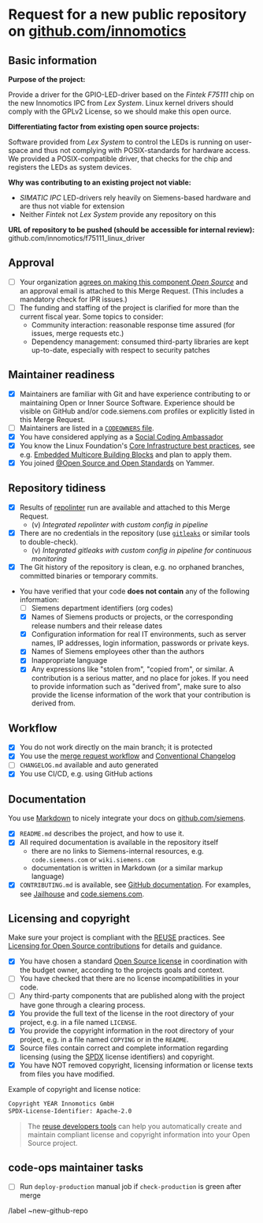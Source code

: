 # Request for a new public repository on [github.com/innomotics](https://github.com/innomotics)

<!--
  Projects in the Innomotics organization on GitHub represent our company in the Open Source community.
  They therefore need to be of high quality and provide clear value to the outside world.

  The topics below might seem overwhelming at first, but they cover everything the community expects from professional Open Source projects.

  If you're unsure about anything let's discuss in the Merge Request and we'll work it out together!
-->

## Basic information

__Purpose of the project:__

Provide a driver for the GPIO-LED-driver based on the _Fintek F75111_ chip on the new Innomotics IPC from _Lex System_.
Linux kernel drivers should comply with the GPLv2 License, so we should make this open ource.

__Differentiating factor from existing open source projects:__

Software provided from _Lex System_ to control the LEDs is running on user-space and thus not complying with POSIX-standards for hardware access.
We provided a POSIX-compatible driver, that checks for the chip and registers the LEDs as system devices.

__Why was contributing to an existing project not viable:__

* _SIMATIC IPC_ LED-drivers rely heavily on Siemens-based hardware and are thus not viable for extension
* Neither _Fintek_ not _Lex System_ provide any repository on this

__URL of repository to be pushed (should be accessible for internal review):__
github.com/innomotics/f75111_linux_driver

## Approval

* [ ] Your organization [agrees on making this component *Open Source*](https://wiki.siemens.com/x/E6n-Bg) and an approval email is attached to this Merge Request. (This includes a mandatory check for IPR issues.)
* [ ] The funding and staffing of the project is clarified for more than the current fiscal year. Some topics to consider:
    * Community interaction: reasonable response time assured (for issues, merge requests etc.)
    * Dependency management: consumed third-party libraries are kept up-to-date, especially with respect to security patches

## Maintainer readiness

* [x] Maintainers are familiar with Git and have experience contributing to or maintaining Open or Inner Source Software. Experience should be visible on GitHub and/or code.siemens.com profiles or explicitly listed in this Merge Request.
* [ ] Maintainers are listed in a [`CODEOWNERS` file](https://docs.github.com/en/repositories/managing-your-repositorys-settings-and-features/customizing-your-repository/about-code-owners).
* [x] You have considered applying as a [Social Coding Ambassador](https://code.siemens.io/docs/_ambassadors)
* [x] You know the Linux Foundation's [Core Infrastructure best practices](https://bestpractices.coreinfrastructure.org), see e.g. [Embedded Multicore Building Blocks](https://bestpractices.coreinfrastructure.org/projects/654) and plan to apply them.
* [x] You joined [@Open Source and Open Standards](https://www.yammer.com/siemenscrosscollaboration/#/threads/inGroup?type=in_group&feedId=2884550656) on Yammer.

## Repository tidiness

* [x] Results of [repolinter](https://github.com/todogroup/repolinter) run are available and attached to this Merge Request.
  * (v) _Integrated repolinter with custom config in pipeline_
* [x] There are no credentials in the repository (use [`gitleaks`](https://github.com/zricethezav/gitleaks) or similar tools to double-check).
  * (v) _Integrated gitleaks with custom config in pipeline for continuous monitoring_
* [x] The Git history of the repository is clean, e.g. no orphaned branches, committed binaries or temporary commits.
* You have verified that your code **does not contain** any of the following information:
    * [ ] Siemens department identifiers (org codes)
    * [x] Names of Siemens products or projects, or the corresponding release numbers and their release dates
    * [x] Configuration information for real IT environments, such as server names, IP addresses, login information, passwords or private keys.
    * [x] Names of Siemens employees other than the authors
    * [x] Inappropriate language
    * [x] Any expressions like "stolen from", "copied from", or similar. A contribution is a serious matter, and no
      place for jokes. If you need to provide information such as "derived from", make sure to also provide the license
      information of the work that your contribution is derived from.

## Workflow

* [x] You do not work directly on the main branch; it is protected
* [x] You use the [merge request workflow](https://code.siemens.com/help/user/project/merge_requests/index.md) and [Conventional Changelog](https://wiki.siemens.com/display/en/Conventional+Changelog)
* [ ] `CHANGELOG.md` available and auto generated
* [x] You use CI/CD, e.g. using GitHub actions

## Documentation

You use [Markdown](https://en.wikipedia.org/wiki/Markdown) to nicely integrate your docs on [github.com/siemens](https://github.com/siemens).

* [x] `README.md` describes the project, and how to use it.
* [x] All required documentation is available in the repository itself
    * there are no links to Siemens-internal resources, e.g. `code.siemens.com` or `wiki.siemens.com`
    * documentation is written in Markdown (or a similar markup language)
* [x] `CONTRIBUTING.md` is available, see [GitHub documentation](https://help.github.com/articles/setting-guidelines-for-repository-contributors/). For examples,
  see [Jailhouse](https://github.com/siemens/jailhouse/blob/main/CONTRIBUTING.md) and [code.siemens.com](https://code.siemens.com/siemens/code/blob/main/CONTRIBUTING.md).

## Licensing and copyright

Make sure your project is compliant with the [REUSE](https://reuse.software/practices/) practices. See [Licensing for
Open Source contributions](https://code.siemens.com/siemens/code/blob/main/docs/opensource/licensing.md) for details
and guidance.

* [x] You have chosen a standard [Open Source license](https://opensource.org/licenses) in coordination with the budget owner, according to the projects goals and context.
* [ ] You have checked that there are no license incompatibilities in your code.
* [ ] Any third-party components that are published along with the project have gone through a clearing process.
* [x] You provide the full text of the license in the root directory of your project, e.g. in a file named `LICENSE`.
* [x] You provide the copyright information in the root directory of your project, e.g. in a file named `COPYING` or in the `README`.
* [x] Source files contain correct and complete information regarding licensing (using the [SPDX](https://spdx.org/) license identifiers) and copyright.
* [x] You have NOT removed copyright, licensing information or license texts from files you have modified.

Example of copyright and license notice:

  ```txt
  Copyright YEAR Innomotics GmbH
  SPDX-License-Identifier: Apache-2.0
  ```

> The [reuse developers tools](https://github.com/fsfe/reuse-tool) can help you automatically create and maintain compliant license and copyright information into your Open Source project.

## code-ops maintainer tasks

* [ ] Run `deploy-production` manual job if `check-production` is green after merge

/label ~new-github-repo

